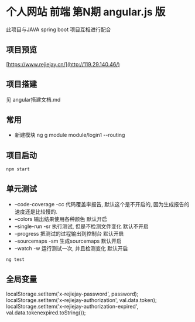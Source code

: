 # 个人网站 前端 第N期 angular.js 版 

此项目与JAVA spring boot 项目互相进行配合

## 项目预览

[https://www.rejiejay.cn/](http://119.29.140.46/)

## 项目搭建
见 angular搭建文档.md

## 常用
- 新建模块
ng g module module/login1 --routing

## 项目启动
```cmd
npm start
```

## 单元测试
- –code-coverage -cc 代码覆盖率报告, 默认这个是不开启的, 因为生成报告的速度还是比较慢的. 
- –colors 输出结果使用各种颜色 默认开启 
- –single-run -sr 执行测试, 但是不检测文件变化 默认不开启 
- –progress 把测试的过程输出到控制台 默认开启 
- –sourcemaps -sm 生成sourcemaps 默认开启 
- –watch -w 运行测试一次, 并且检测变化 默认开启
```cmd
ng test
```

## 全局变量
localStorage.setItem('x-rejiejay-password', password);
localStorage.setItem('x-rejiejay-authorization', val.data.token);
localStorage.setItem('x-rejiejay-authorization-expired', val.data.tokenexpired.toString());
